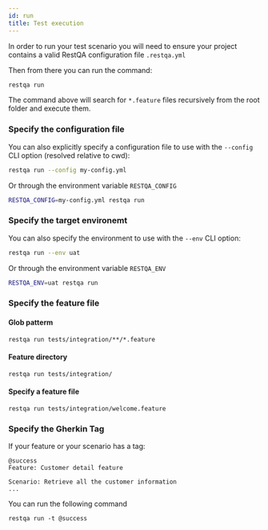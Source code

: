 ```yaml
---
id: run
title: Test execution
---
```


In order to run your test scenario you will need to ensure your project contains a valid RestQA configuration file `.restqa.yml`

Then from there you can run the command:

```bash
restqa run
```

The command above will search for `*.feature` files recursively from the root folder and execute them.

### Specify the configuration file

You can also explicitly specify a configuration file to use with the `--config` CLI option (resolved relative to cwd):

```bash
restqa run --config my-config.yml
```

Or through the environment variable `RESTQA_CONFIG`

```bash
RESTQA_CONFIG=my-config.yml restqa run
```


### Specify the target environemt

You can also specify the environment to use with the `--env` CLI option:

```bash
restqa run --env uat
```

Or through the environment variable `RESTQA_ENV`

```bash
RESTQA_ENV=uat restqa run
```


### Specify the feature file

#### Glob patterm

```
restqa run tests/integration/**/*.feature
```

#### Feature directory

```
restqa run tests/integration/
```

#### Specify a feature file

```
restqa run tests/integration/welcome.feature
```

### Specify the Gherkin Tag

If your feature or your scenario has a tag:

``` {1,2}
@success
Feature: Customer detail feature

Scenario: Retrieve all the customer information
...
```

You can run the following command
```
restqa run -t @success
```

